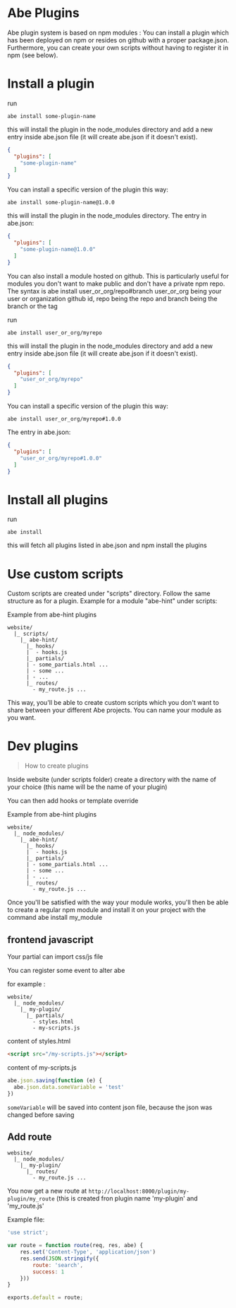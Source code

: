 # Abe Plugins

Abe plugin system is based on npm modules : You can install a plugin which has been deployed on npm or resides on github with a proper package.json.
Furthermore, you can create your own scripts without having to register it in npm (see below).

# Install a plugin

run 

```shell
abe install some-plugin-name
```

this will install the plugin in the node_modules directory and add a new entry inside abe.json file (it will create abe.json if it doesn't exist).

```json
{
  "plugins": [
    "some-plugin-name"
  ]
}
```

You can install a specific version of the plugin this way:

```shell
abe install some-plugin-name@1.0.0
```

this will install the plugin in the node_modules directory. The entry in abe.json:

```json
{
  "plugins": [
    "some-plugin-name@1.0.0"
  ]
}
```

You can also install a module hosted on github. This is particularly useful for modules you don't want to make public and don't have a private npm repo.
The syntax is abe install user_or_org/repo#branch 
user_or_org being your user or organization github id, repo being the repo and branch being the branch or the tag

run 

```shell
abe install user_or_org/myrepo
```

this will install the plugin in the node_modules directory and add a new entry inside abe.json file (it will create abe.json if it doesn't exist).

```json
{
  "plugins": [
    "user_or_org/myrepo"
  ]
}
```

You can install a specific version of the plugin this way:

```shell
abe install user_or_org/myrepo#1.0.0
```

The entry in abe.json:

```json
{
  "plugins": [
    "user_or_org/myrepo#1.0.0"
  ]
}
```

# Install all plugins

run 

```shell
abe install
```

this will fetch all plugins listed in abe.json and npm install the plugins

# Use custom scripts

Custom scripts are created under "scripts" directory. Follow the same structure as for a plugin. 
Example for a module "abe-hint" under scripts:

Example from abe-hint plugins

```
website/
  |_ scripts/
    |_ abe-hint/
      |_ hooks/
      |  - hooks.js
      |_ partials/
      | - some_partials.html ...
      | - some ...
      | - ...
      |_ routes/
        - my_route.js ...
```

This way, you'll be able to create custom scripts which you don't want to share between your different Abe projects. You can name your module as you want.

# Dev plugins

> How to create plugins

Inside website (under scripts folder) create a directory with the name of your choice (this name will be the name of your plugin)

You can then add hooks or template override

Example from abe-hint plugins

```
website/
  |_ node_modules/
    |_ abe-hint/
      |_ hooks/
      |  - hooks.js
      |_ partials/
      | - some_partials.html ...
      | - some ...
      | - ...
      |_ routes/
        - my_route.js ...
```

Once you'll be satisfied with the way your module works, you'll then be able to create a regular npm module and install it on your project with the command abe install my_module

## frontend javascript

Your partial can import css/js file

You can register some event to alter abe

for example :

```
website/
  |_ node_modules/
    |_ my-plugin/
      |_ partials/
        - styles.html
        - my-scripts.js
```

content of styles.html

```html
<script src="/my-scripts.js"></script>
```

content of my-scripts.js

```javascript
abe.json.saving(function (e) {
  abe.json.data.someVariable = 'test'
})
```

```someVariable``` will be saved into content json file, because the json was changed before saving

## Add route

```
website/
  |_ node_modules/
    |_ my-plugin/
      |_ routes/
        - my_route.js ...
```
You now get a new route at ```http://localhost:8000/plugin/my-plugin/my_route``` (this is created fron plugin name 'my-plugin' and 'my_route.js'

Example file:

```javascript
'use strict';

var route = function route(req, res, abe) {
	res.set('Content-Type', 'application/json')
	res.send(JSON.stringify({
		route: 'search',
		success: 1
	}))
}

exports.default = route;
```